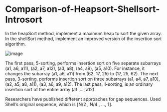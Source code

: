 # Comparison-of-Heapsort-Shellsort-Introsort
In the heapSort method, implement a maximum heap to sort the given array.
In the shellSort method, implement an improved version of the insertion sort algorithm.

![image](https://github.com/kaans4nli/Comparison-of-Heapsort-Shellsort-Introsort/assets/107371841/6fa16636-4232-4d85-be5e-50f2214aab23)

The first pass, 5-sorting, performs insertion sort on five separate subarrays (a1, a6, a11), (a2, a7, a12), (a3, a8), (a4, a9), (a5, a10). For instance, it changes the subarray (a1, a6, a11) from (62, 17, 25) to (17, 25, 62). The next pass, 3-sorting, performs insertion sort on three subarrays (a1, a4, a7, a10), (a2, a5, a8, a11), (a3, a6, a9, a12). The last pass, 1-sorting, is an ordinary insertion sort of the entire array (a1 ,..., a12).

Researchers have published different approaches for gap sequences. Used Shell’s original sequence, which is ⌊N/2 , N/4 , …, 1⌋.
